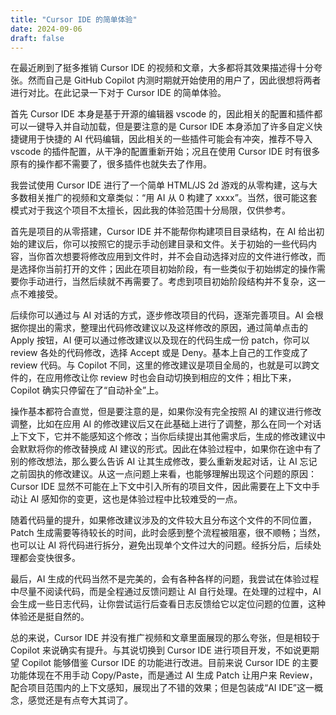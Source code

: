 ```yaml
---
title: "Cursor IDE 的简单体验"
date: 2024-09-06
draft: false
---
```


在最近刷到了挺多推销 Cursor IDE 的视频和文章，大多都将其效果描述得十分夸张。然而自己是 GitHub Copilot 内测时期就开始使用的用户了，因此很想将两者进行对比。在此记录一下对于 Cursor IDE 的简单体验。

首先 Cursor IDE 本身是基于开源的编辑器 vscode 的，因此相关的配置和插件都可以一键导入并自动加载，但是要注意的是 Cursor IDE 本身添加了许多自定义快捷键用于快捷的 AI 代码编辑，因此相关的一些插件可能会有冲突，推荐不导入 vscode 的插件配置，从干净的配置重新开始；况且在使用 Cursor IDE 时有很多原有的操作都不需要了，很多插件也就失去了作用。

我尝试使用 Cursor IDE 进行了一个简单 HTML/JS 2d 游戏的从零构建，这与大多数相关推广的视频和文章类似：“用 AI 从 0 构建了 xxxx”。当然，很可能这套模式对于我这个项目不太擅长，因此我的体验范围十分局限，仅供参考。

首先是项目的从零搭建，Cursor IDE 并不能帮你构建项目目录结构，在 AI 给出初始的建议后，你可以按照它的提示手动创建目录和文件。关于初始的一些代码内容，当你首次想要将修改应用到文件时，并不会自动选择对应的文件进行修改，而是选择你当前打开的文件；因此在项目初始阶段，有一些类似于初始绑定的操作需要你手动进行，当然后续就不再需要了。考虑到项目初始阶段结构并不复杂，这一点不难接受。

后续你可以通过与 AI 对话的方式，逐步修改项目的代码，逐渐完善项目。AI 会根据你提出的需求，整理出代码修改建议以及这样修改的原因，通过简单点击的 Apply 按钮，AI 便可以通过修改建议以及现在的代码生成一份 patch，你可以 review 各处的代码修改，选择 Accept 或是 Deny。基本上自己的工作变成了 review 代码。与 Copilot 不同，这里的修改建议是项目全局的，也就是可以跨文件的，在应用修改让你 review 时也会自动切换到相应的文件；相比下来，Copilot 确实只停留在了“自动补全”上。

操作基本都符合直觉，但是要注意的是，如果你没有完全按照 AI 的建议进行修改调整，比如在应用 AI 的修改建议后又在此基础上进行了调整，那么在同一个对话上下文下，它并不能感知这个修改；当你后续提出其他需求后，生成的修改建议中会默默将你的修改替换成 AI 建议的形式。因此在体验过程中，如果你在途中有了别的修改想法，那么要么告诉 AI 让其生成修改，要么重新发起对话，让 AI 忘记之前固执的修改建议。从这一点问题上来看，也能够理解出现这个问题的原因：Cursor IDE 显然不可能在上下文中引入所有的项目文件，因此需要在上下文中手动让 AI 感知你的变更，这也是体验过程中比较难受的一点。

随着代码量的提升，如果修改建议涉及的文件较大且分布这个文件的不同位置，Patch 生成需要等待较长的时间，此时会感到整个流程被阻塞，很不顺畅；当然，也可以让 AI 将代码进行拆分，避免出现单个文件过大的问题。经拆分后，后续处理都会变快很多。

最后，AI 生成的代码当然不是完美的，会有各种各样的问题，我尝试在体验过程中尽量不阅读代码，而是全程通过反馈问题让 AI 自行处理。在处理的过程中，AI 会生成一些日志代码，让你尝试运行后查看日志反馈给它以定位问题的位置，这种体验还是挺自然的。

总的来说，Cursor IDE 并没有推广视频和文章里面展现的那么夸张，但是相较于 Copilot 来说确实有提升。与其说切换到 Cursor IDE 进行项目开发，不如说更期望 Copilot 能够借鉴 Cursor IDE 的功能进行改进。目前来说 Cursor IDE 的主要功能体现在不用手动 Copy/Paste，而是通过 AI 生成 Patch 让用户来 Review，配合项目范围内的上下文感知，展现出了不错的效果；但是包装成“AI IDE”这一概念，感觉还是有点夸大其词了。

